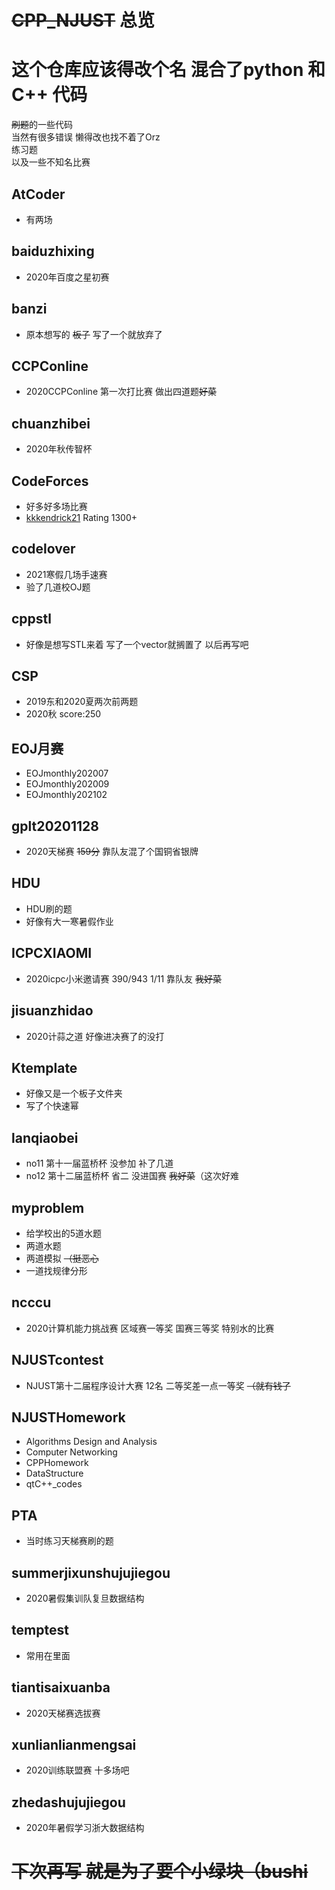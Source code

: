 # ~~CPP_NJUST~~ 总览
# 这个仓库应该得改个名 混合了python 和 C++ 代码
~~刷题~~的一些代码
<br>
当然有很多错误 懒得改也找不着了Orz
<br>
练习题
<br>
以及一些不知名比赛
## AtCoder
+ 有两场
## baiduzhixing
+ 2020年百度之星初赛
## banzi
+ 原本想写的 ~~板子~~  写了一个就放弃了
## CCPConline
+ 2020CCPConline 第一次打比赛 做出四道题~~好菜~~
## chuanzhibei
+ 2020年秋传智杯
## CodeForces
+ 好多好多场比赛
+ [kkkendrick21](https://codeforces.com/profile/kkkendrick21) Rating 1300+
## codelover
+ 2021寒假几场手速赛
+ 验了几道校OJ题
## cppstl
+ 好像是想写STL来着 写了一个vector就搁置了 以后再写吧
## CSP
+ 2019东和2020夏两次前两题
+ 2020秋 score:250
## EOJ月赛
+ EOJmonthly202007
+ EOJmonthly202009
+ EOJmonthly202102
## gplt20201128
+ 2020天梯赛 ~~159分~~ 靠队友混了个国铜省银牌
## HDU
+ HDU刷的题
+ 好像有大一寒暑假作业
## ICPCXIAOMI
+ 2020icpc小米邀请赛 390/943 1/11 靠队友 ~~我好菜~~
## jisuanzhidao
+ 2020计蒜之道 好像进决赛了的没打
## Ktemplate
+ 好像又是一个板子文件夹
+ 写了个快速幂
## lanqiaobei
+ no11 第十一届蓝桥杯 没参加 补了几道
+ no12 第十二届蓝桥杯 省二 没进国赛 ~~我好菜~~（这次好难
## myproblem
+ 给学校出的5道水题 
+ 两道水题
+ 两道模拟 ~~（挺恶心~~
+ 一道找规律分形
## ncccu
+ 2020计算机能力挑战赛 区域赛一等奖 国赛三等奖 特别水的比赛
## NJUSTcontest
+ NJUST第十二届程序设计大赛 12名 二等奖差一点一等奖 ~~（就有钱了~~
## NJUSTHomework
+ Algorithms Design and Analysis
+ Computer Networking
+ CPPHomework
+ DataStructure
+ qtC++_codes
## PTA
+ 当时练习天梯赛刷的题
## summerjixunshujujiegou
+ 2020暑假集训队复旦数据结构
## temptest
+ 常用在里面
## tiantisaixuanba
+ 2020天梯赛选拔赛
## xunlianlianmengsai
+ 2020训练联盟赛 十多场吧
## zhedashujujiegou
+ 2020年暑假学习浙大数据结构
# ~~下次再写 就是为了要个小绿块（bushi~~